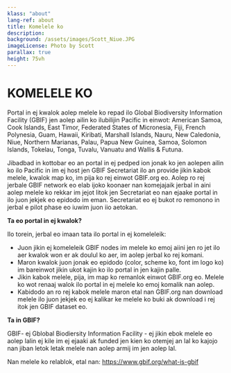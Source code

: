 ```yaml
---
klass: "about"
lang-ref: about
title: Komelele ko
description: 
background: /assets/images/Scott_Niue.JPG
imageLicense: Photo by Scott
parallax: true
height: 75vh
---
```

# KOMELELE KO

Portal in ej kwalok aolep melele ko repad ilo Global Biodiversity Information Facility (GBIF) jen aolep ailin ko ilubilijin Pacific in einwot: American Samoa, Cook Islands, East Timor, Federated States of Micronesia, Fiji, French Polynesia, Guam, Hawaii, Kiribati, Marshall Islands, Nauru, New Caledonia, Niue, Northern Marianas, Palau, Papua New Guinea, Samoa, Solomon Islands, Tokelau, Tonga, Tuvalu, Vanuatu and Wallis & Futuna.

Jibadbad in kottobar eo an portal in ej pedped ion jonak ko jen aolepen ailin ko ilo Pacific in im ej host jen GBIF Secretariat ilo an provide jikin kabok melele, kwalok map ko, im pija ko rej einwot GBIF.org eo. Aolep ro rej jerbale GBIF network eo elab ijoko koonaer nan komejajaik jerbal in aini aolep melele ko rekkar im jejot litok jen Secretariat eo nan ejaake portal in ilo juon jekjek eo epidodo im eman. Secretariat eo ej bukot ro remonono in jerbal e pilot phase eo iuwim juon iio aetokan.

**Ta eo portal in ej kwalok?**

Ilo torein, jerbal eo imaan tata ilo portal in ej komeleleik: 

- Juon jikin ej komeleleik GBIF nodes im melele ko emoj aiini jen ro jet ilo aer kwalok won er ak doulul ko aer, im aolep jerbal ko rej komani.
- Maron kwalok juon jonak eo epidodo (color, scheme ko, font im logo ko) im bareinwot jikin ukot kajin ko ilo portal in jen kajin palle.
- Jikin kabok melele, pija, im map ko remanlok einwot GBIF.org eo. Melele ko wot renaaj walok ilo portal in ej melele ko emoj komalik nan aolep. 
- Kabidodo an ro rej kabok melele maron etal nan GBIF.org nan download melele ilo juon jekjek eo ej kalikar ke melele ko buki ak download i rej itok jen GBIF dataset eo. 

**Ta in GBIF?**

GBIF- ej Gblobal Biodiersity Information Facility - ej jikin ebok melele eo aolep lalin ej kile im ej ejaaki ak funded jen kien ko otemjej an lal ko kajojo nan jiban letok letak melele nan aolep armij im jen aolep lal.

Nan melele ko relablok, etal nan:  https://www.gbif.org/what-is-gbif
